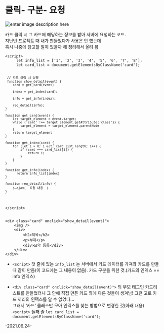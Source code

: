 <h1 id="클릭--구분--요청">클릭- 구분- 요청</h1>
<p><img src="https://lh3.googleusercontent.com/taxCKkXSSBRaDDB1TvD9fcBYx9zaBaUgKGYR6VhbHR_aGgUT0boMK9ngb-NfJta-yExlOcClmHn__sk6VzCznSoR2b6W5wflqaMw4yVHki4IF_HrfKtg7hPAJ_kzwdppGjM_imfK1qzrmYOMwhmdzDIR75oVz8WcfpGO1I8Ln1pO_vYIY59jshPr9KcISmqEWdp53Sg8gMo9Pm3wyr5-pvnflcpSsxvn3jMoAlHrEcWokLGhBkj7IZMPdGPXV9Ss0ZZhD-4DojNQELqVNZvKewwsbsNfWM6xAlDTWgsfjSEAH_filQWFiXHt3i09LFHtD3r7TP0vimXHU6E6Xx_rwQo4llMITdOE1fiUSNaJQkCTGBFVAC_T-kI50dtYEOUYtDiVanmoFqYXCwWLiaQFgsf1U-oiGUrcfaX2ZKP2WeNfNQfk6E-bkjHj0gZV5cn5djS0-2z920jwmPXCfcQeHDC9oyX0cYa6253BIIk2D0uM1yOJPK_4mjGFX1V1Pf_-_m-bB-6xkT1nQlejKWJzKGsoxBFUqWgmjW4q53A2hl6xN5eqIlKWKTMi3oBva2VMbE52O6B8dGX01SJTzGrCMi1OfzXu4B_CYUx2jEqU_g68xL0mwWdNcI3qDK46yJKwtQ6VXGJPFCIiPYGzWz18LrMosmw8InnY7njjeMxXdYl6Nw28pn-J9bLfJiCUQf7sA1r1B2s_ORpsmbf_nZcNSwlv=w488-h625-no?authuser=0" alt="enter image description here"></p>
<p>카드 클릭 시 그 카드에 해당하는 정보를 받아 서버에 요청하는 코드.<br>
지난번 프로젝트 때 내가 만들었다가 사용은 안 했는데<br>
혹시 나중에 참고할 일이 있을까 해 정리해서 올려 봄</p>
<pre><code>&lt;script&gt;
     let info_list = ['1', '2', '3', '4', '5', '6', '7', '8']; 
     let card_list = document.getElementsByClassName('card');
     
     // 카드 클릭 시 실행
     function show_detail(event) {
        card = get_card(event)
        
        index = get_index(card);
        
        info = get_info(index);
        
        req_detail(info);
    }
    
    function get_card(event) {
        let target_element = event.target;
        while ('card' !== target_element.getAttribute('class')) {
            target_element = target_element.parentNode
        }
        return target_element
    }
                    
    function get_index(card) {
        for (let i = 0; i &lt; card_list.length; i++) {
            if (card === card_list[i]) {
                return i;
            }
        }
    }
    
    function get_info(index) {
          return info_list[index]
    }
    
    function req_detail(info) {
        $.ajax(  요청 내용  )
    }
&lt;/script&gt;
</code></pre>
<pre><code>&lt;div class="card" onclick="show_detail(event)"&gt;
	&lt;img /&gt;
	&lt;div&gt;
	    &lt;h2&gt;제목&lt;/h2&gt;
	    &lt;p&gt;부제&lt;/p&gt;
	    &lt;div&gt;요약 등등&lt;/div&gt;
	&lt;/div&gt;
&lt;/div&gt;
</code></pre>
<ul>
<li>
<p><code>&lt;script&gt;</code> 첫 줄에 있는  <code>info_list</code> 는 서버에서 카드 데이터를 가져와 카드를 만들 때 같이 만듬(이 코드에는 그 내용이 없음). 카드 구분을 위한 것.(카드의 인덱스 == info 인덱스)</p>
</li>
<li>
<p><code>&lt;div class="card" onclick="show_detail(event)"&gt;</code> 의 부모 태그인 카드리스트를 만들었더니 그 안에 직접 만든 카드 외에 다른 것들이 생겨남! 그런 고로 카드 끼리의 인덱스를 알 수 없었다…<br>
그래서 ‘카드’ 클래스만 모아 인덱스를 찾는 방법으로 변경한 것(아래 내용)<br>
<code>&lt;script&gt;</code> 둘째 줄 <code>let card_list = document.getElementsByClassName('card');</code></p>
</li>
</ul>
<p>-2021.06.24-</p>

